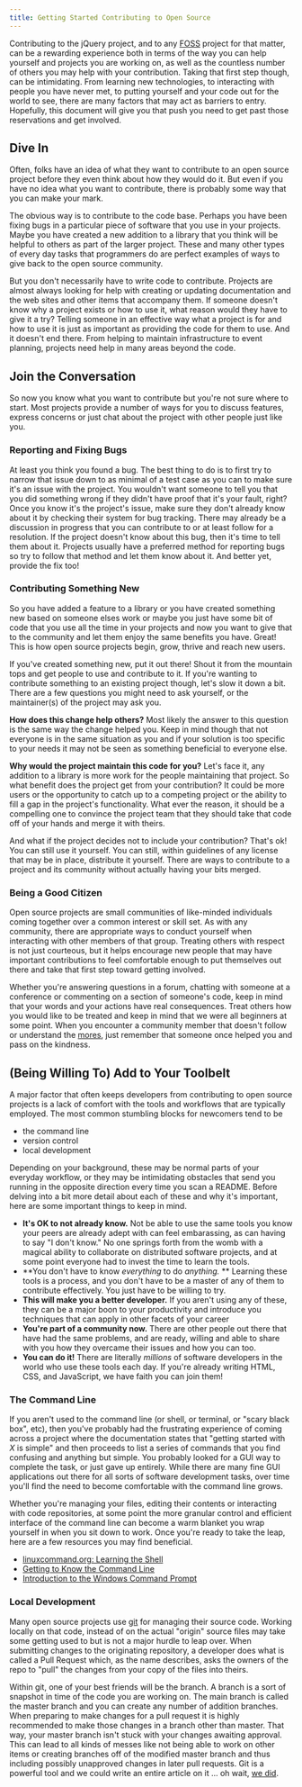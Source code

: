 ```yaml
---
title: Getting Started Contributing to Open Source
---
```


Contributing to the jQuery project, and to any
[FOSS](http://en.wikipedia.org/wiki/Free_and_open_source_software) project for
that matter, can be a rewarding experience both in terms of the way you can
help yourself and projects you are working on, as well as the countless number
of others you may help with your contribution. Taking that first step though,
can be intimidating. From learning new technologies, to interacting with people
you have never met, to putting yourself and your code out for the world to see,
there are many factors that may act as barriers to entry. Hopefully, this
document will give you that push you need to get past those reservations and
get involved.

## Dive In

Often, folks have an idea of what they want to contribute to an open source
project before they even think about how they would do it. But even if you have
no idea what you want to contribute, there is probably some way that you can
make your mark.

The obvious way is to contribute to the code base. Perhaps you have been fixing
bugs in a particular piece of software that you use in your projects. Maybe you
have created a new addition to a library that you think will be helpful to
others as part of the larger project. These and many other types of every day
tasks that programmers do are perfect examples of ways to give back to the open
source community.

But you don't necessarily have to write code to contribute. Projects are almost
always looking for help with creating or updating documentation and the web
sites and other items that accompany them. If someone doesn't know why a
project exists or how to use it, what reason would they have to give it a try?
Telling someone in an effective way what a project is for and how to use it is
just as important as providing the code for them to use. And it doesn't end
there. From helping to maintain infrastructure to event planning, projects need
help in many areas beyond the code.

## Join the Conversation

So now you know what you want to contribute but you're not sure where to start.
Most projects provide a number of ways for you to discuss features, express
concerns or just chat about the project with other people just like you.

### Reporting and Fixing Bugs

At least you think you found a bug. The best thing to do is to first try to
narrow that issue down to as minimal of a test case as you can to make sure
it's an issue with the project. You wouldn't want someone to tell you that you
did something wrong if they didn't have proof that it's your fault, right? Once
you know it's the project's issue, make sure they don't already know about it by
checking their system for bug tracking. There may already be a discussion in
progress that you can contribute to or at least follow for a resolution. If the
project doesn't know about this bug, then it's time to tell them about it.
Projects usually have a preferred method for reporting bugs so try to follow
that method and let them know about it. And better yet, provide the fix too!

### Contributing Something New

So you have added a feature to a library or you have created something new
based on someone elses work or maybe you just have some bit of code that you
use all the time in your projects and now you want to give that to the
community and let them enjoy the same benefits you have. Great! This is how
open source projects begin, grow, thrive and reach new users.

If you've created something new, put it out there! Shout it from the mountain
tops and get people to use and contribute to it. If you're wanting to
contribute something to an existing project though, let's slow it down a bit.
There are a few questions you might need to ask yourself, or the maintainer(s)
of the project may ask you.

**How does this change help others?** Most likely the answer to this question
is the same way the change helped you. Keep in mind though that not everyone is
in the same situation as you and if your solution is too specific to your needs
it may not be seen as something beneficial to everyone else.

**Why would the project maintain this code for you?** Let's face it, any
addition to a library is more work for the people maintaining that project. So
what benefit does the project get from your contribution? It could be more
users or the opportunity to catch up to a competing project or the ability to
fill a gap in the project's functionality. What ever the reason, it should be a
compelling one to convince the project team that they should take that code off
of your hands and merge it with theirs.

And what if the project decides not to include your contribution? That's ok!
You can still use it yourself. You can still, within guidelines of any license
that may be in place, distribute it yourself. There are ways to contribute to a
project and its community without actually having your bits merged.

### Being a Good Citizen

Open source projects are small communities of like-minded individuals coming
together over a common interest or skill set. As with any community, there are
appropriate ways to conduct yourself when interacting with other members of
that group. Treating others with respect is not just courteous, but it helps
encourage new people that may have important contributions to feel comfortable
enough to put themselves out there and take that first step toward getting
involved.

Whether you're answering questions in a forum, chatting with someone at a
conference or commenting on a section of someone's code, keep in mind that your
words and your actions have real consequences. Treat others how you would like
to be treated and keep in mind that we were all beginners at some point. When
you encounter a community member that doesn't follow or understand the
[mores](http://en.wikipedia.org/wiki/Mores), just remember that someone once
helped you and pass on the kindness.

## (Being Willing To) Add to Your Toolbelt

A major factor that often keeps developers from contributing to open source
projects is a lack of comfort with the tools and workflows that are typically
employed. The most common stumbling blocks for newcomers tend to be

* the command line
* version control
* local development

Depending on your background, these may be normal parts of your
everyday workflow, or they may be intimidating obstacles that send you running
in the opposite direction every time you scan a README. Before delving into a bit
more detail about each of these and why it's important, here are some important things 
to keep in mind.

* **It's OK to not already know.** Not be able to use the same tools you know your peers are already adept with can feel embarassing, as can having to say "I don't know." No one springs forth from the womb with a magical ability to collaborate on distributed software projects, and at some point everyone had to invest the time to learn the tools. 
* **You don't have to know *everything* to do *anything.* ** Learning these tools is a process, and you don't have to be a master of any of them to contribute effectively. You just have to be willing to try.
* **This will make you a better developer.** If you aren't using any of these, they can be a major boon to your productivity and introduce you techniques that can apply in other facets of your career
* **You're part of a community now.**  There are other people out there that have had the same problems, and are ready, willing and able to share with you how they
overcame their issues and how you can too.
* **You can do it!** There are literally *millions* of software developers in the world who use these tools each day. If you're already writing HTML, CSS, and JavaScript, we have faith you can join them!

### The Command Line

If you aren't used to the command line (or shell, or terminal, or "scary black
box", etc), then you've probably had the frustrating experience of coming
across a project where the documentation states that "getting started with *X*
is simple" and then proceeds to list a series of commands that you find
confusing and anything but simple. You probably looked for a GUI way to
complete the task, or just gave up entirely. While there are many fine GUI
applications out there for all sorts of software development tasks, over time
you'll find the need to become comfortable with the command line grows.

Whether you're managing your files, editing their contents or
interacting with code repositories, at some point the more granular control and
efficient interface of the command line can become a warm blanket you wrap
yourself in when you sit down to work. Once you're ready to take the leap, here are a 
few resources you may find beneficial.

* [linuxcommand.org: Learning the Shell](http://linuxcommand.org/lc3_learning_the_shell.php)
* [Getting to Know the Command Line](http://www.davidbaumgold.com/tutorials/command-line/)
* [Introduction to the Windows Command Prompt](http://www.bleepingcomputer.com/tutorials/windows-command-prompt-introduction/)

### Local Development

Many open source projects use [git](http://git-scm.com/) for managing their
source code. Working locally on that code, instead of on the actual "origin"
source files may take some getting used to but is not a major hurdle to leap
over. When submitting changes to the originating repository, a developer does
what is called a Pull Request which, as the name describes, asks the owners of
the repo to "pull" the changes from your copy of the files into theirs.

Within git, one of your best friends will be the branch. A branch is a sort of
snapshot in time of the code you are working on. The main branch is called the
master branch and you can create any number of addition branches. When
preparing to make changes for a pull request it is highly recommended to make
those changes in a branch other than master. That way, your master branch isn't
stuck with your changes awaiting approval. This can lead to all kinds of messes
like not being able to work on other items or creating branches off of the
modified master branch and thus including possibly unapproved changes in later
pull requests. Git is a powerful tool and we could write an entire article on
it ... oh wait, [we did](../commits-and-pull-requests).
